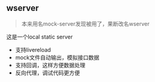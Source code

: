 ## wserver
> 本来用名mock-server发现被用了，果断改名wserver

这是一个local static server

* 支持livereload
* mock文件自动输出，模拟接口数据
* 支持回调，这样方便数据处理
* 反向代理，调试代码更方便

